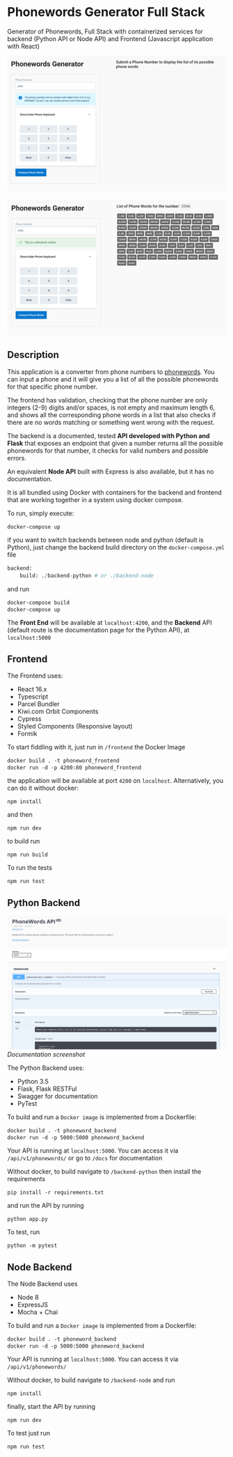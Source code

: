 # Phonewords Generator Full Stack

Generator of Phonewords, Full Stack with containerized services for backend (Python API or Node API) and Frontend (Javascript application with React)

![screenshot](./frontend/public/assets/screenshots/PhoneWords.png)

![screenshot2](./frontend/public/assets/screenshots/PhoneWords2.png)
## Description

This application is a converter from phone numbers to [phonewords](https://en.wikipedia.org/wiki/Phoneword). You can input a phone and it will give you a list of all the possible phonewords for that specific phone number.

The frontend has validation, checking that the phone number are only integers (2-9) digits and/or spaces, is not empty and maximum length 6, and shows all the corresponding phone words in a list that also checks if there are no words matching or something went wrong with the request.

The backend is a documented, tested **API developed with Python and Flask** that exposes an endpoint that given a number returns all the possible phonewords for that number, it checks for valid numbers and possible errors.

An equivalent **Node API** built with Express is also available, but it has no documentation.

It is all bundled using Docker with containers for the backend and frontend that are working together in a system using docker compose.

To run, simply execute:

```
docker-compose up
```

if you want to switch backends between node and python (default is Python), just change the backend build directory on the `docker-compose.yml` file

```python
backend:
    build: ./backend-python # or ./backend-node
```

and run 

```
docker-compose build
docker-compose up
```

The **Front End** will be available at `localhost:4200`, and the **Backend** API (default route is the documentation page for the Python API), at `localhost:5000`

## Frontend

The Frontend uses:

- React 16.x
- Typescript
- Parcel Bundler
- Kiwi.com Orbit Components
- Cypress
- Styled Components (Responsive layout)
- Formik

To start fiddling with it, just run in `/frontend` the Docker Image

```
docker build . -t phoneword_frontend
docker run -d -p 4200:80 phoneword_frontend
```

the application will be available at port `4200` on `localhost`.
Alternatively, you can do it without docker:

```
npm install
```

and then 

```
npm run dev
``` 

to build run 
```
npm run build
```

To run the tests
```
npm run test
```

## Python Backend

![documentation](./frontend/public/assets/screenshots/PhoneWordsAPI.png)
*Documentation screenshot*


The Python Backend uses:

- Python 3.5
- Flask, Flask RESTFul
- Swagger for documentation
- PyTest

To build and run a `Docker image` is implemented from a Dockerfile:

```
docker build . -t phoneword_backend
docker run -d -p 5000:5000 phoneword_backend
```

Your API is running at `localhost:5000`. You can access it via `/api/v1/phonewords/` or go to `/docs` for documentation

Without docker, to build navigate to `/backend-python` then install the requirements

```
pip install -r requirements.txt
```

and run the API by running

```
python app.py
```

To test, run

```
python -m pytest
```

## Node Backend

The Node Backend uses

- Node 8
- ExpressJS
- Mocha + Chai

To build and run a `Docker image` is implemented from a Dockerfile:

```
docker build . -t phoneword_backend
docker run -d -p 5000:5000 phoneword_backend
```

Your API is running at `localhost:5000`. You can access it via `/api/v1/phonewords/` 

Without docker, to build navigate to `/backend-node` and run

```
npm install

```

finally, start the API by running

```
npm run dev
```

To test just run

```
npm run test
```
